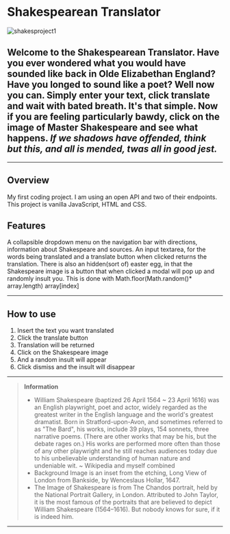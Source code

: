 # Shakespearean Translator
![shakesproject1](https://user-images.githubusercontent.com/90874836/150705401-a7a478d0-0f0c-4c7c-acad-db728886fdff.jpeg)



Welcome to the Shakespearean Translator. Have you ever wondered what you would have sounded like back in Olde Elizabethan England? Have you longed to sound like a poet? Well now you can. Simply enter your text, click translate and wait with bated breath. It's that simple. Now if you are feeling particularly bawdy, click on the image of Master Shakespeare and see what happens. *If we shadows have offended, think but this, and all is mended, twas all in good jest.* 
----
----
## Overview
My first coding project. I am using an open API and two of their endpoints.
This project is vanilla JavaScript, HTML and CSS.




## Features
A collapsible dropdown menu on the navigation bar with directions, information about Shakespeare and sources. An input textarea, for the words being translated and a translate button when clicked returns the translation. There is also an hidden(sort of) easter egg, in that the Shakespeare image is a button that when clicked a modal will pop up and randomly insult you. This is done with Math.floor(Math.random()* array.length) array[index]


----
## How to use
1. Insert the text you want translated
2. Click the translate button
3. Translation will be returned
4. Click on the Shakespeare image
5. And a random insult will appear
6. Click dismiss and the insult will disappear




-------------------
>**Information**
> * William Shakespeare (baptized 26 April 1564 ~ 23 April 1616) was an English playwright, poet and actor, widely regarded as the greatest writer in the English language and the world's greatest dramatist. 
Born in Stratford-upon-Avon, and sometimes referred to as "The Bard", his works, include 39 plays, 154 sonnets, three narrative poems. (There are other works that may be his, but the debate rages on.) His works are performed more often than those of any other playwright
and he still reaches audiences today due to his unbelievable understanding of human nature and undeniable wit. ~ Wikipedia and myself combined
> * Background Image is an inset from the etching, Long View of London from Bankside, by Wenceslaus Hollar, 1647.
> * The Image of Shakespeare is from The Chandos portrait, held by the National Portrait Gallery, in London. Attributed to John Taylor, it is the most famous of the portraits that are believed to depict William Shakespeare (1564–1616). 
But nobody knows for sure, if it is indeed him.
>
------------------        

